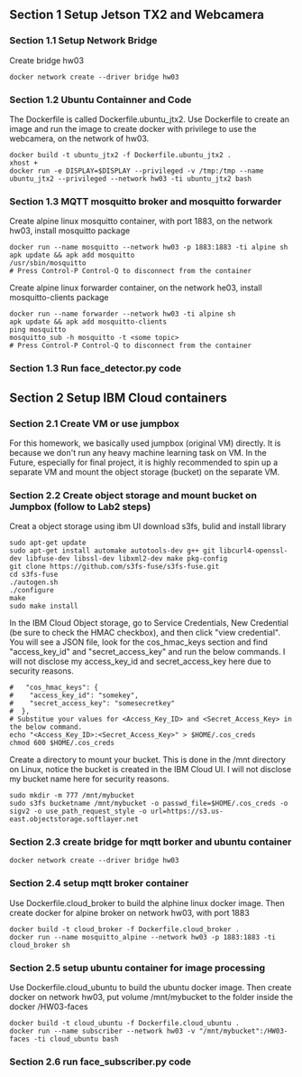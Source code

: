 ## Section 1 Setup Jetson TX2 and Webcamera
### Section 1.1 Setup Network Bridge
Create bridge hw03
```
docker network create --driver bridge hw03
```
### Section 1.2 Ubuntu Containner and Code
The Dockerfile is called Dockerfile.ubuntu_jtx2. Use Dockerfile to create an image and run the image to create docker with privilege to use the webcamera, on the network of hw03.
```
docker build -t ubuntu_jtx2 -f Dockerfile.ubuntu_jtx2 .
xhost +
docker run -e DISPLAY=$DISPLAY --privileged -v /tmp:/tmp --name ubuntu_jtx2 --privileged --network hw03 -ti ubuntu_jtx2 bash
```
### Section 1.3 MQTT mosquitto broker and mosquitto forwarder

Create alpine linux mosquitto container, with port 1883, on the network hw03, install mosquitto package
```
docker run --name mosquitto --network hw03 -p 1883:1883 -ti alpine sh
apk update && apk add mosquitto
/usr/sbin/mosquitto
# Press Control-P Control-Q to disconnect from the container
```
Create alpine linux forwarder container, on the network he03, install mosquitto-clients package
```
docker run --name forwarder --network hw03 -ti alpine sh
apk update && apk add mosquitto-clients
ping mosquitto
mosquitto_sub -h mosquitto -t <some topic>
# Press Control-P Control-Q to disconnect from the container
```
### Section 1.3 Run face_detector.py code
## Section 2 Setup IBM Cloud containers 
### Section 2.1 Create VM or use jumpbox
For this homework, we basically used jumpbox (original VM) directly. It is because we don't run any heavy machine learning task on VM. In the Future, especially for final project, it is highly recommended to spin up a separate VM and mount the object storage (bucket) on the separate VM. 
### Section 2.2 Create object storage and mount bucket on Jumpbox (follow to Lab2 steps)
Creat a object storage using ibm UI
download s3fs, bulid and install library
```
sudo apt-get update
sudo apt-get install automake autotools-dev g++ git libcurl4-openssl-dev libfuse-dev libssl-dev libxml2-dev make pkg-config
git clone https://github.com/s3fs-fuse/s3fs-fuse.git
cd s3fs-fuse
./autogen.sh
./configure
make
sudo make install
```
In the IBM Cloud Object storage, go to Service Credentials, New Credential (be sure to check the HMAC checkbox), and then click "view credential". You will see a JSON file, look for the cos_hmac_keys section and find "access_key_id" and "secret_access_key" and run the below commands. I will not disclose my access_key_id and secret_access_key here due to security reasons. 
```
#   "cos_hmac_keys": {
#    "access_key_id": "somekey",
#    "secret_access_key": "somesecretkey"
#  },
# Substitue your values for <Access_Key_ID> and <Secret_Access_Key> in the below command.
echo "<Access_Key_ID>:<Secret_Access_Key>" > $HOME/.cos_creds
chmod 600 $HOME/.cos_creds
```
Create a directory to mount your bucket. This is done in the /mnt directory on Linux, notice the bucket is created in the IBM Cloud UI. 
I will not disclose my bucket name here for security reasons. 
```
sudo mkdir -m 777 /mnt/mybucket
sudo s3fs bucketname /mnt/mybucket -o passwd_file=$HOME/.cos_creds -o sigv2 -o use_path_request_style -o url=https://s3.us-east.objectstorage.softlayer.net
```

### Section 2.3 create bridge for mqtt borker and ubuntu container
```
docker network create --driver bridge hw03
```
### Section 2.4 setup mqtt broker container
Use Dockerfile.cloud_broker to build the alphine linux docker image. Then create docker for alpine broker on network hw03, with port 1883
```
docker build -t cloud_broker -f Dockerfile.cloud_broker .
docker run --name mosquitto_alpine --network hw03 -p 1883:1883 -ti cloud_broker sh 
```
### Section 2.5 setup ubuntu container for image processing
Use Dockerfile.cloud_ubuntu to build the ubuntu docker image. Then create docker on network hw03, put volume /mnt/mybucket to the folder inside the docker /HW03-faces
```
docker build -t cloud_ubuntu -f Dockerfile.cloud_ubuntu .
docker run --name subscriber --network hw03 -v "/mnt/mybucket":/HW03-faces -ti cloud_ubuntu bash
```
 
### Section 2.6 run face_subscriber.py code
